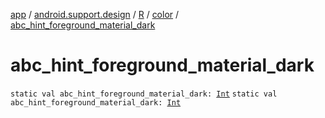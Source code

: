 [app](../../../index.md) / [android.support.design](../../index.md) / [R](../index.md) / [color](index.md) / [abc_hint_foreground_material_dark](./abc_hint_foreground_material_dark.md)

# abc_hint_foreground_material_dark

`static val abc_hint_foreground_material_dark: `[`Int`](https://kotlinlang.org/api/latest/jvm/stdlib/kotlin/-int/index.html)
`static val abc_hint_foreground_material_dark: `[`Int`](https://kotlinlang.org/api/latest/jvm/stdlib/kotlin/-int/index.html)